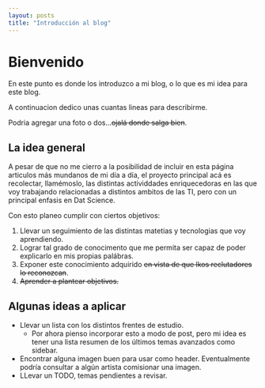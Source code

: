 ```yaml
---
layout: posts
title: "Introducción al blog"
---
```


# Bienvenido

En este punto es donde los introduzco a mi blog, o lo que es mi idea para este blog.

A continuacion dedico unas cuantas lineas para describirme.

Podria agregar una foto o dos...~~ojalá donde salga bien~~.

## La idea general

A pesar de que no me cierro a la posibilidad de incluir en esta página articulos más mundanos de mi día a día, el proyecto principal acá es recolectar, llamémoslo, las distintas actividdades enriquecedoras en las que voy trabajando relacionadas a distintos ambitos de las TI, pero con un principal enfasis en Dat Science.

Con esto planeo cumplir con ciertos objetivos:

 1. Llevar un seguimiento de las distintas matetias y tecnologias que voy aprendiendo.
 2. Lograr tal grado de conocimento que me permita ser capaz de poder explicarlo en mis propias palábras.
 3. Exponer este conocimiento adquirido ~~en vista de que lkos reclutadores lo reconozcan~~.
 4. ~~Aprender a plantear objetivos.~~

## Algunas ideas a aplicar

 - Llevar un lista con los distintos frentes de estudio.
	- Por ahora pienso incorporar esto a modo de post, pero mi idea es tener una lista resumen de los últimos temas avanzados como sidebar.
 - Encontrar alguna imagen buen para usar como header. Eventualmente podría consultar a algún artista comisionar una imagen.
 - LLevar un TODO, temas pendientes a revisar.
 

